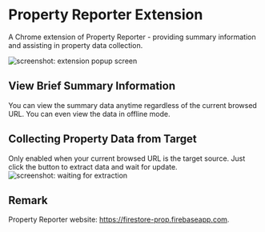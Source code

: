 # Property Reporter Extension
A Chrome extension of Property Reporter - providing summary information and assisting in property data collection.

![screenshot: extension popup screen](https://image.ibb.co/cjarVS/property_reporter_extension_load.png)

## View Brief Summary Information
You can view the summary data anytime regardless of the current browsed URL. You can even view the data in offline mode.

## Collecting Property Data from Target
Only enabled when your current browsed URL is the target source. Just click the button to extract data and wait for update.
![screenshot: waiting for extraction](https://image.ibb.co/fXH8c7/property_reporter_extension_extract.png)

## Remark
Property Reporter website: https://firestore-prop.firebaseapp.com.
